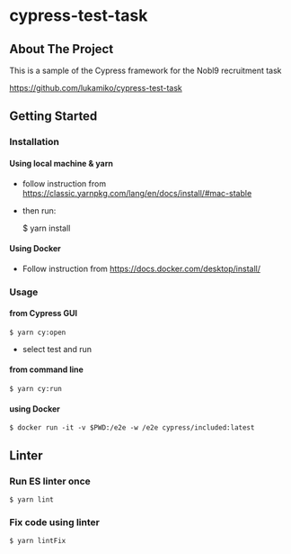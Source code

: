 # cypress-test-task

## About The Project
This is a sample of the Cypress framework for the Nobl9 recruitment task

https://github.com/lukamiko/cypress-test-task

## Getting Started


### Installation
#### Using local machine & yarn
* follow instruction from https://classic.yarnpkg.com/lang/en/docs/install/#mac-stable

* then run:


    $ yarn install

#### Using Docker
* Follow instruction from https://docs.docker.com/desktop/install/


### Usage

#### from Cypress GUI
    $ yarn cy:open
* select test and run

#### from command line
    $ yarn cy:run

#### using Docker
    $ docker run -it -v $PWD:/e2e -w /e2e cypress/included:latest


## Linter

### Run ES linter once
    $ yarn lint

### Fix code using linter
    $ yarn lintFix
